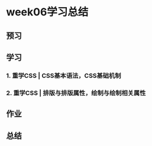 # week06学习总结

## 预习

## 学习

### 1. 重学CSS | CSS基本语法，CSS基础机制

### 2. 重学CSS | 排版与排版属性，绘制与绘制相关属性


## 作业

## 总结